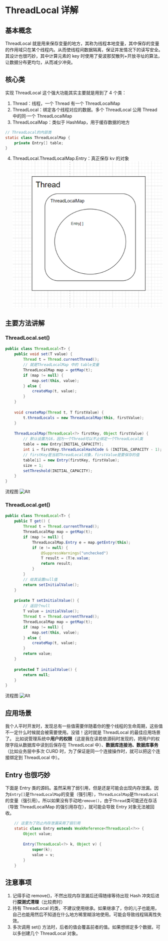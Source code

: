 # ThreadLocal 详解

## 基本概念

ThreadLocal 就是用来保存变量的地方，其称为线程本地变量，其中保存的变量的作用域只在某个线程内。从而使线程间数据隔离，保证并发情况下的读写安全。其设计也很巧妙，其中计算元素的 key 时使用了斐波那契散列+开放寻址的算法，让数据分布更均匀，从而减少冲突。

## 核心类

实现 ThreadLocal 这个强大功能其实主要就是用到了 4 个类：

1. Thread：线程，一个 Thread 有一个 ThreadLocalMap
2. ThreadLocal：绑定各个线程对应的数据。多个 ThreadLocal 公用 Thread 中的同·一个 ThreadLocalMap
3. ThreadLocalMap：类似于 HashMap，用于缓存数据的地方

```java
// ThreadLocal的内部类
static class ThreadLocalMap {
    private Entry[] table;
}
```

4. ThreadLocal.ThreadLocalMap.Entry：真正保存 kv 的对象
   ![Alt](./image/Thread和ThreadLocal的关系.png)

## 主要方法讲解

### ThreadLocal.set()

```java
public class ThreadLocal<T> {
    public void set(T value) {
        Thread t = Thread.currentThread();
        // 就是ThreadLocalMap 中的 table变量
        ThreadLocalMap map = getMap(t);
        if (map != null) {
            map.set(this, value);
        } else {
            createMap(t, value);
        }
    }

    void createMap(Thread t, T firstValue) {
        t.threadLocals = new ThreadLocalMap(this, firstValue);
    }

    ThreadLocalMap(ThreadLocal<?> firstKey, Object firstValue) {
        // 默认设置为16，因为一个Thread可以不止绑定一个ThreadLocal类
        table = new Entry[INITIAL_CAPACITY];
        int i = firstKey.threadLocalHashCode & (INITIAL_CAPACITY - 1);
        // firstKey是当前ThreadLocal对象，firstValue是要保存的值
        table[i] = new Entry(firstKey, firstValue);
        size = 1;
        setThreshold(INITIAL_CAPACITY);
    }
}
```

流程图
![Alt](./image/ThreadLocal的set.png)

### ThreadLocal.get()

```java
public class ThreadLocal<T> {
    public T get() {
        Thread t = Thread.currentThread();
        ThreadLocalMap map = getMap(t);
        if (map != null) {
            ThreadLocalMap.Entry e = map.getEntry(this);
            if (e != null) {
                @SuppressWarnings("unchecked")
                T result = (T)e.value;
                return result;
            }
        }
        // 给其设置null值
        return setInitialValue();
    }

    private T setInitialValue() {
        // 返回个null
        T value = initialValue();
        Thread t = Thread.currentThread();
        ThreadLocalMap map = getMap(t);
        if (map != null) {
            map.set(this, value);
        } else {
            createMap(t, value);
        }
        return value;
    }

    protected T initialValue() {
        return null;
    }
}
```

流程图
![Alt](./image/ThreadLocal的get.png)

## 应用场景

我个人平时开发时，发现总有一些值需要伴随着你的整个线程的生命周期，这些值不一定什么时候就会被需要使用。没错！这时就是 ThreadLocal 的最佳应用场景了。
比如说管理系统中**用户的权限**（这是我在读若依源码时发现的，把用户的权限字段从数据库中读到后保存在 ThreadLocal 中）、**数据库连接池、数据库事务**（比如业务层中多次 CURD 时，为了保证是同一个连接操作时，就可以把这个连接绑定到 ThreadLocal 中）。

## Entry 也很巧妙

下面是 Entry 类的源码。虽然采用了弱引用，但是还是可能会出现内存泄漏。因为`Entry[]`是`ThreadLocalMap`的变量（强引用），`ThreadLocalMap`是`ThreadLocal`的变量（强引用）。所以如果没有手动地`remove()`，由于`Thread`类可能还在存活（导致 ThreadLocalMap 的强引用存在），就可能会导致 Entry 对象无法被回收。

```java
    // 这里为了防止内存泄漏采用了弱引用
    static class Entry extends WeakReference<ThreadLocal<?>> {
        Object value;

        Entry(ThreadLocal<?> k, Object v) {
            super(k);
            value = v;
        }
    }
```

## 注意事项

1. 记得手动 remove()，不然出现内存泄漏后还得随缘等待出现 Hash 冲突后进行**探测式清理**（比较费时）
2. 持有 ThreadLocal 的类，不建议使用继承。如果继承了，你的儿子也能用，自己也能用然后不知道在什么地方稀里糊涂地使用。可能会导致线程隔离性失效。
3. 多次调用 set() 方法时，后者的值会覆盖前者的值。如果想绑定多个数据，可以多创建几个 ThreadLocal 对象。
